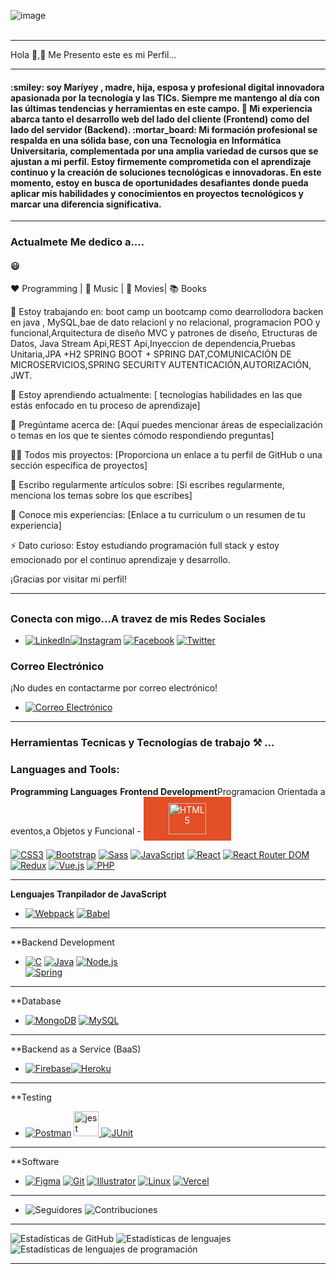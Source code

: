 ![image](https://github.com/Mariayey12/Mariayey12/assets/92681721/fc807aca-7cae-4990-aea0-adb30232dfa8)
<br></br>
_____________________________________________________________________________________________________________________________________________________________________________________________________________
 Hola 👋,:raising_hand: Me Presento este es mi  Perfil...
_____________________________________________________________________________________________________________________________________________________________________________________________________________

<h4 align="center padding"> :smiley:
 soy Maríyey , madre, hija, esposa y profesional digital innovadora apasionada por la tecnología y las TICs.<b></b>
  Siempre me mantengo al día con las últimas tendencias y herramientas en este campo.
🔭 Mi experiencia abarca tanto el desarrollo web del lado del cliente (Frontend) como del lado del servidor (Backend).
:mortar_board: Mi formación profesional se respalda en una sólida base, con una Tecnologia en Informática Universitaria, complementada por una amplia variedad de cursos que se ajustan a mi perfil.
      Estoy firmemente comprometida con el aprendizaje continuo y la creación de soluciones tecnológicas e innovadoras.
En este momento, estoy en busca de oportunidades desafiantes donde pueda aplicar mis habilidades y conocimientos en proyectos tecnológicos y marcar una diferencia significativa.</h4>

_____________________________________________________________________________________________________________________________________________________________________________________________________________
### Actualmete Me dedico a.... <h4 align="center padding"> :smiley:

❤️ Programming | 🖤 Music | 💙 Movies|  📚 Books 

🔭 Estoy trabajando en: boot camp un bootcamp como  dearrollodora  backen en  java , MySQL,bae de dato relacionl y no relacional, programacion POO y funcional,Arquitectura de diseño MVC y patrones de diseño, Etructuras de Datos, Java Stream Api,REST Api,Inyeccion de dependencia,Pruebas Unitaria,JPA +H2
SPRING BOOT + SPRING DAT,COMUNICACIÓN DE MICROSERVICIOS,SPRING  SECURITY AUTENTICACIÓN,AUTORIZACIÓN, JWT.

🌱 Estoy aprendiendo actualmente: [ tecnologías   habilidades en las que estás enfocado en tu proceso de aprendizaje]

💬 Pregúntame acerca de: [Aquí puedes mencionar áreas de especialización o temas en los que te sientes cómodo respondiendo preguntas]

👨‍💻 Todos mis proyectos: [Proporciona un enlace a tu perfil de GitHub o una sección específica de proyectos]

📝 Escribo regularmente artículos sobre: [Si escribes regularmente, menciona los temas sobre los que escribes]

📄 Conoce mis experiencias: [Enlace a tu currículum o un resumen de tu experiencia]

⚡ Dato curioso: Estoy estudiando programación full stack y estoy emocionado por el continuo aprendizaje y desarrollo.

¡Gracias por visitar mi perfil!

__________________________________________________________________________________________________________________________________________________________________________________________
## <h3 align="left">Conecta con migo...A travez de mis Redes Sociales</h3>
- [![LinkedIn](https://img.shields.io/badge/LinkedIn-Profile-blue?style=for-the-badge&logo=linkedin&style=LinkedIn)](https://www.linkedin.com/in/mariayennifermartinezcordero709654268)[![Instagram](https://img.shields.io/badge/Instagram-Follow%20Me-orange?style=for-the-badge&logo=instagram)](https://www.instagram.com/tu_usuario_de_instagram)
 [![Facebook](https://img.shields.io/badge/Facebook-Add%20Me-blue?style=for-the-badge&logo=facebook)](https://www.facebook.com/tu_usuario_de_facebook) [![Twitter](https://img.shields.io/badge/Twitter-Follow-blue?style=for-the-badge&logo=twitter)](https://twitter.com/tu_usuario_de_twitter)
### Correo Electrónico
¡No dudes en contactarme por correo electrónico!
- [![Correo Electrónico](https://img.shields.io/badge/Email-Contact%20Me-brightgreen?style=for-the-badge&logo=gmail)](mailto:tu@email.com)
_______________________________________________________________________________________________________________________________________________________________________________________________________
### Herramientas Tecnicas y Tecnologías de trabajo  ⚒ ...<h3 align="left">Languages and Tools:</h3>**Programming Languages** **Frontend Development**Programacion Orientada a eventos,a Objetos y Funcional                                                   - <a href="https://www.w3.org/TR/html52/" style="text-decoration: none;">
  <div style="background-color: #E34F26; color: #ffffff; padding: 10px 40px; border: none; text-align: center; cursor: pointer; display: inline-block;">
    <img src="https://img.shields.io/badge/HTML5-E34F26?style=for-the-badge" alt="HTML5" width="60" height="50">
  </div>
</a>  

[![CSS3](https://img.shields.io/badge/CSS3-1572B6?style=for-the-badge&logo=css3&logoColor=white)](https://www.w3schools.com/css/) [![Bootstrap](https://img.shields.io/badge/Bootstrap-5C2D91?style=for-the-badge&logo=bootstrap&logoColor=white)](https://getbootstrap.com) [![Sass](https://img.shields.io/badge/Sass-CC6699?style=for-the-badge&logo=sass&logoColor=white)](https://sass-lang.com) [![JavaScript](https://img.shields.io/badge/JavaScript-F7DF1E?style=for-the-badge&logo=javascript&logoColor=black)](https://developer.mozilla.org/en-US/docs/Web/JavaScript) [![React](https://img.shields.io/badge/React-61DAFB?style=for-the-badge&logo=react&logoColor=black)](https://reactjs.org/) [![React Router DOM](https://img.shields.io/badge/React%20Router%20DOM-CA4245?style=for-the-badge)](https://reactrouter.com/web/guides/quick-start) [![Redux](https://img.shields.io/badge/Redux-764ABC?style=for-the-badge)](https://redux.js.org/) [![Vue.js](https://img.shields.io/badge/Vue.js-4FC08D?style=for-the-badge&logo=vue.js&logoColor=white)](https://vuejs.org/) [![PHP](https://img.shields.io/badge/PHP-777BB4?style=for-the-badge&logo=php&logoColor=white)](https://www.php.net)
____________________________________________________________________________________________________________________________________________________________________________________________________________

**Lenguajes Tranpilador de JavaScript**
- [![Webpack](https://img.shields.io/badge/Webpack-8DD6F9?style=for-the-badge&logo=webpack&logoColor=black)](https://webpack.js.org) [![Babel](https://img.shields.io/badge/Babel-F9DC3E?style=for-the-badge&logo=babel&logoColor=black)](https://babeljs.io/)
 ____________________________________________________________________________________________________________________________________________________________________________________________________________ 
**Backend Development
- [![C](https://img.shields.io/badge/C-00599C?style=for-the-badge&logo=&logoColor=white)](https://www.cprogramming.com/) [![Java](https://img.shields.io/badge/Java-007396?style=for-the-badge&logo=java&logoColor=white)](https://www.java.com) [![Node.js](https://img.shields.io/badge/Node.js-339933?style=for-the-badge&logo=node.js&logoColor=white)](https://nodejs.org)                      
[![Spring](https://img.shields.io/badge/Spring-6DB33F?style=for-the-badge&logo=spring&logoColor=white)](https://spring.io/)
_____________________________________________________________________________________________________________________________________________________________________________________________________________
**Database
- [![MongoDB](https://img.shields.io/badge/MongoDB-47A248?style=for-the-badge&logo=mongodb&logoColor=white)](https://www.mongodb.com/) [![MySQL](https://img.shields.io/badge/MySQL-4479A1?style=for-the-badge&logo=mysql&logoColor=white)](https://www.mysql.com/)
_____________________________________________________________________________________________________________________________________________________________________________________________________________
**Backend as a Service (BaaS)
- [![Firebase](https://img.shields.io/badge/Firebase-FFCA28?style=for-the-badge&logo=firebase&logoColor=black)](https://firebase.google.com/)[![Heroku](https://img.shields.io/badge/Heroku-430098?style=for-the-badge&logo=heroku&logoColor=white)](https://heroku.com)
_____________________________________________________________________________________________________________________________________________________________________________________________________________
**Testing
- [![Postman](https://img.shields.io/badge/Postman-FF6C37?style=for-the-badge&logo=postman&logoColor=white)](https://postman.com) <a href="https://jestjs.io" target="_blank" rel="noreferrer"> <img src="https://www.vectorlogo.zone/logos/jestjsio/jestjsio-icon.svg" alt="jest" width="40" height="40"/> </a> <a href="https://www.php.net" target="_blank" rel="noreferrer">[![JUnit](https://img.shields.io/badge/JUnit-25A162?style=for-the-badge&logo=junit&logoColor=white)](https://junit.org/junit5/)
_____________________________________________________________________________________________________________________________________________________________________________________________________________
 **Software 
- [![Figma](https://img.shields.io/badge/Figma-F24E1E?style=for-the-badge&logo=figma&logoColor=white)](https://www.figma.com/) [![Git](https://img.shields.io/badge/Git-F05032?style=for-the-badge&logo=git&logoColor=white)](https://git-scm.com/) [![Illustrator](https://img.shields.io/badge/Illustrator-FF9A00?style=for-the-badge&logo=adobe-illustrator&logoColor=black)](https://www.adobe.com/in/products/illustrator.html) [![Linux](https://img.shields.io/badge/Linux-FCC624?style=for-the-badge&logo=linux&logoColor=black)](https://www.linux.org/) [![Vercel](https://img.shields.io/badge/Vercel-000000?style=for-the-badge&logo=vercel&logoColor=white)](https://vercel.com/)
_________________________________________________________________________________________________________________________________________________________________________________________________________
-  ![Seguidores](https://img.shields.io/github/followers/Mariayey12?label=Seguidores&style=social) ![Contribuciones](https://img.shields.io/github/commit-activity/m/Mariayey12/Mariayey12?label=Contribuciones)
_____________________________________________________________________________________________________________________________________________________________________________________________________________
![Estadísticas de GitHub](https://github-readme-stats.vercel.app/api?username=Mariayey12&show_icons=true&theme=radical)
![Estadísticas de lenguajes](https://github-readme-stats.vercel.app/api/top-langs/?username=Mariayey12&layout=compact&hide=html)
![Estadísticas de lenguajes de programación](https://tokei.rs/b1/github/Mariayey12/Mariayey12)
_____________________________________________________________________________________________________________________________________________________________________________________________________________







